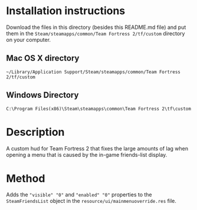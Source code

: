 # Installation instructions

Download the files in this directory (besides this README.md file) and put them in the `Steam/steamapps/common/Team Fortress 2/tf/custom` directory on your computer.

## Mac OS X directory

`~/Library/Application Support/Steam/steamapps/common/Team Fortress 2/tf/custom`

## Windows Directory

`C:\Program Files(x86)\Steam\steamapps\common\Team Fortress 2\tf\custom`

# Description

A custom hud for Team Fortress 2 that fixes the large amounts of lag when opening a menu that is caused by the in-game friends-list display.

# Method

Adds the `"visible" "0"` and `"enabled" "0"` properties to the `SteamFriendsList` object in the `resource/ui/mainmenuoverride.res` file.
